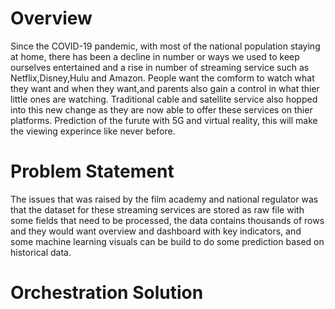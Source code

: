 # Overview
Since the COVID-19 pandemic, with most of the national population staying at home, there has been a decline in number or ways we used to keep ourselves entertained and a rise in number of streaming service such as Netflix,Disney,Hulu and Amazon. People want the comform to watch what they want and when they want,and parents also gain a control in what thier little ones are watching. Traditional cable and satellite service also hopped into this new change as they are now able to offer these services on thier platforms. Prediction of the furute with 5G and virtual reality, this will make the viewing experince like never before.
# Problem Statement
The issues that was raised by the film academy and national regulator was that the dataset for these streaming services are stored as raw file with some fields that need to be processed, the data contains thousands of rows and they would want overview and dashboard with key indicators, and some machine learning visuals can be build to do some prediction based on historical data.
# Orchestration Solution
